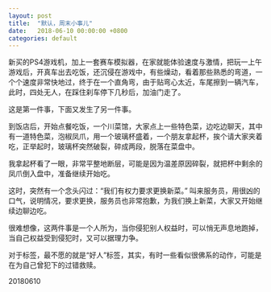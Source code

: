 ```yaml
---
layout: post
title:  "默认，周末小事儿"
date:   2018-06-10 00:00:00 +0800
categories: default
---
```


新买的PS4游戏机，加上一套赛车模拟器，在家就能体验速度与激情，把玩一上午游戏后，开真车出去吃饭，还沉侵在游戏中，有些燥动，看着那些熟悉的弯道，一个个速度非常快地过，终于在一个直角弯，由于贴弯心太近，车尾擦到一辆汽车，此时，四处无人，在踩住刹车停下几秒后，加油门走了。

这是第一件事，下面又发生了另一件事。

到饭店后，开始点餐吃饭，一个川菜馆，大家点上一些特色菜，边吃边聊天，其中有一道特色菜，泡椒凤爪，用一个玻璃杯盛着，一个朋友拿起杯，挨个请大家夹着吃，正举起时，玻璃杯突然破裂，碎成两段，脱落在菜盘中。

我拿起杯看了一眼，非常平整地断层，可能是因为温差原因碎裂，就把杯中剩余的凤爪倒入盘中，准备继续开始吃。

这时，突然有一个念头闪过：“我们有权力要求更换新菜。” 叫来服务员，用很凶的口气，说明情况，要求更换，服务员也非常抱歉，为我们换上新菜，大家又开始继续边聊边吃。

很难想像，这两件事是一个人所为，当你侵犯别人权益时，可以悄无声息地跑掉，当自己权益受到侵犯时，又可以据理力争。

对于标签，最不愿的就是“好人”标签，其实，有时一些看似很佛系的动作，可能是在为自己曾犯下的过错救赎。

20180610




